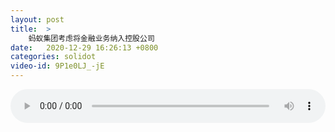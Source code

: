 ```yaml
---
layout: post
title:  >
    蚂蚁集团考虑将金融业务纳入控股公司
date:   2020-12-29 16:26:13 +0800
categories: solidot
video-id: 9P1e0LJ_-jE
---
```


<audio src="/assets/3e5691f60703ba6ae3234ed5bcbbd212.mp3" style="width: 100%;" controls></audio>

